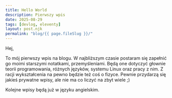 ```yaml
---
title: Hello World
description: Pierwszy wpis
date: 2025-08-29
tags: [devlog, eleventy]
layout: post.njk
permalink: "blog/{{ page.fileSlug }}/"
---
```


Hej,

To mój pierwszy wpis na blogu. W najbliższym czasie postaram się zapełnić go moimi starszymi notatkami, przemyśleniami. Będą one dotyczyć głownie teorii programowania, różnych języków, systemu Linux oraz pracy z nim. Z racji wykształcenia na pewno będzie też coś o fizyce. Pewnie przydarzą się jakieś prywatne wpisy, ale nie ma co liczyć na zbyt wiele ;)

Kolejne wpisy będą już w języku angielskim.
